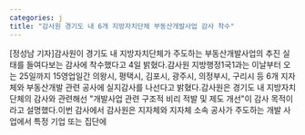 ```yaml
---
categories: j
title: "감사원 경기도 내 6개 지방자치단체 부동산개발사업 감사 착수"
---
```

[정성남 기자]감사원이 경기도 내 지방자치단체가 주도하는 부동산개발사업의 추진 실태를 들여다보는 감사에 착수했다고 4일 밝혔다.감사원 지방행정1국1과는 이날부터 오는 25일까지 15영업일간 의왕시, 평택시, 김포시, 광주시, 의정부시, 구리시 등 6개 지자체와 부동산개발 관련 공사에 실지감사를 나선다고 밝혔다.감사원은 경기도 내 지방자치단체의 감사와 관련해선 "개발사업 관련 구조적 비리 적발 및 제도 개선"이 감사 목적이라고 설명했다.이번 감사에서 감사원은 지자체와 지자체 소속 공사가 주도하는 개발 사업에서 특정 기업 또는 집단에